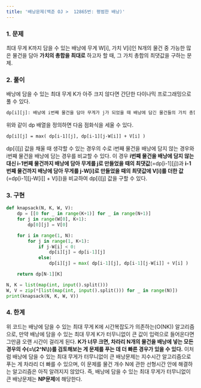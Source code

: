 ```yaml
---
title: '배낭문제(백준 OJ >  12865번: 평범한 배낭)'
---
```


### 1. 문제

최대 무게 K까지 담을 수 있는 배낭에 무게 W[i], 가치 V[i]인 N개의 물건 중 가능한 많은 물건을 담아 **가치의 총합을 최대로** 하고자 할 때, 그 가치 총합의 최댓값을 구하는 문제.



### 2. 풀이

배낭에 담을 수 있는 최대 무게 K가 아주 크지 않다면 간단한 다이나믹 프로그래밍으로 풀 수 있다.

```HTML
dp[i][j]: 배낭에 i번째 물건을 담아 무게가 j가 되었을 때 배낭에 담긴 물건들의 가치 총합의 최댓값
```

위와 같이 dp 배열을 정의하면 다음 점화식을 세울 수 있다.

```HTML
dp[i][j] = max( dp[i-1][j], dp[i-1][j-W[i]] + V[i] )
```

dp[i][j] 값을 채울 때 생각할 수 있는 경우의 수로 i번째 물건을 배낭에 담지 않는 경우와 i번째 물건을 배낭에 담는 경우를 비교할 수 있다. 이 경우 **i번째 물건을 배낭에 담지 않는 대신 i-1번째 물건까지 배낭에 담아 무게를 j로 만들었을 때의 최댓값**(=dp[i-1][j])과 **i-1번째 물건까지 배낭에 담아 무게를 j-W[i]로 만들었을 때의 최댓값에 V[i]를 더한 값**(=dp[i-1][j-W[i]] + V[i])을 비교하여 dp[i][j] 값을 구할 수 있다.


### 3. 구현

```python
def knapsack(N, K, W, V):
    dp = [[0 for _ in range(K+1)] for _ in range(N+1)]
    for j in range(W[0], K+1):
        dp[0][j] = V[0]

    for i in range(1, N):
        for j in range(1, K+1):
            if j-W[i] < 0:
                dp[i][j] = dp[i-1][j]
            else:
                dp[i][j] = max( dp[i-1][j], dp[i-1][j-W[i]] + V[i] ) 

    return dp[N-1][K]

N, K = list(map(int, input().split()))
W, V = zip(*[list(map(int, input().split())) for _ in range(N)])
print(knapsack(N, K, W, V))
```



### 4. 한계

위 코드는 배낭에 담을 수 있는 최대 무게 K에 시간복잡도가 의존하는(O(NK)) 알고리즘으로, 만약 배낭에 담을 수 있는 최대 무게 K가 터무니없이 큰 값이 입력으로 들어온다면 그만큼 오랜 시간이 걸리게 된다. **K가 너무 크면, 차라리 N개의 물건을 배낭에 넣는 모든 경우의 수(=\\(2^N\\))를 검토해보는 게 문제를 푸는 데 더 빠른 경우가 있을 수 있다.** 이처럼 배낭에 담을 수 있는 최대 무게가 터무니없이 큰 배낭문제는 지수시간 알고리즘으로 푸는 게 차라리 더 빠를 수 있으며, 이 문제를 물건 개수 N에 관한 선형시간 안에 해결하는 알고리즘은 아직 알려지지 않았다. 즉, 배낭에 담을 수 있는 최대 무게가 터무니없이 큰 배낭문제는 **NP문제**에 해당한다.